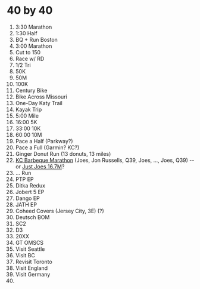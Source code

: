 
# 40 by 40

1. 3:30 Marathon
2. 1:30 Half
3. BQ + Run Boston
4. 3:00 Marathon
5. Cut to 150
6. Race  w/ RD
7. 1/2 Tri
8. 50K
9. 50M
10. 100K
11. Century Bike
12. Bike Across Missouri
13. One-Day Katy Trail
14. Kayak Trip
15. 5:00 Mile
16. 16:00 5K
17. 33:00 10K
18. 60:00 10M
19. Pace a Half (Parkway?)
20. Pace a Full (Garmin? KC?)
21. Ginger Donut Run (13 donuts, 13 miles)
22. [KC Barbeque Marathon](https://www.google.com/maps/dir/Joe's+Kansas+City+Bar-B-Que,+5267,+11950+S+Strang+Line+Rd,+Olathe,+KS+66062/Jon+Russell's+Barbeque,+West+135th+Street,+Overland+Park,+KS/Q39+South,+Antioch+Road,+Overland+Park,+KS/Joe's+Kansas+City+Bar-B-Que,+Roe+Avenue,+Leawood,+KS/Joe's+Kansas+City+Bar-B-Que,+3002+West+47th+Avenue,+Kansas+City,+KS+66103/Q39+-+Midtown,+West+39th+Street,+Kansas+City,+MO/@38.9705631,-94.754499,12z/data=!3m1!4b1!4m38!4m37!1m5!1m1!1s0x87c0950aadeaf2a7:0xc8c43d89fedd3f9f!2m2!1d-94.7689803!2d38.9111945!1m5!1m1!1s0x87c0c016f3969b53:0x752f6d0da9d479f1!2m2!1d-94.7251156!2d38.8842784!1m5!1m1!1s0x87c0ea562335f9d1:0x97e1c083d73220a6!2m2!1d-94.68575!2d38.928832!1m5!1m1!1s0x87c0e9f36797683d:0x894ab978f4cc76c3!2m2!1d-94.6393056!2d38.9153235!1m5!1m1!1s0x87c0ee3f1759e979:0x154ee193794197f8!2m2!1d-94.6207405!2d39.0444482!1m5!1m1!1s0x87c0efd167718de7:0x4c64d0cfda5f13ed!2m2!1d-94.598208!2d39.0574149!3e2) (Joes, Jon Russells, Q39, Joes, ..., Joes, Q39) -- or [Just Joes 16.7M](https://www.google.com/maps/dir/Joe's+Kansas+City+Bar-B-Que,+5267,+11950+S+Strang+Line+Rd,+Olathe,+KS+66062/Joe's+Kansas+City+Bar-B-Que,+Roe+Avenue,+Leawood,+KS/Joe's+Kansas+City+Bar-B-Que,+3002+West+47th+Avenue,+Kansas+City,+KS+66103/@38.9773478,-94.7650685,12z/data=!3m1!4b1!4m20!4m19!1m5!1m1!1s0x87c0950aadeaf2a7:0xc8c43d89fedd3f9f!2m2!1d-94.7689803!2d38.9111945!1m5!1m1!1s0x87c0e9f36797683d:0x894ab978f4cc76c3!2m2!1d-94.6393056!2d38.9153235!1m5!1m1!1s0x87c0ee3f1759e979:0x154ee193794197f8!2m2!1d-94.6207405!2d39.0444482!3e2)?
23. ... Run
24. PTP EP
25. Ditka Redux
26. Jobert 5 EP
27. Dango EP
28. JATH EP
29. Coheed Covers (Jersey City, 3E) (?)
30. Deutsch BOM
31. SC2
32. D3
33. 20XX
34. GT OMSCS
35. Visit Seattle
36. Visit BC
37. Revisit Toronto
38. Visit England
39. Visit Germany
40. 
